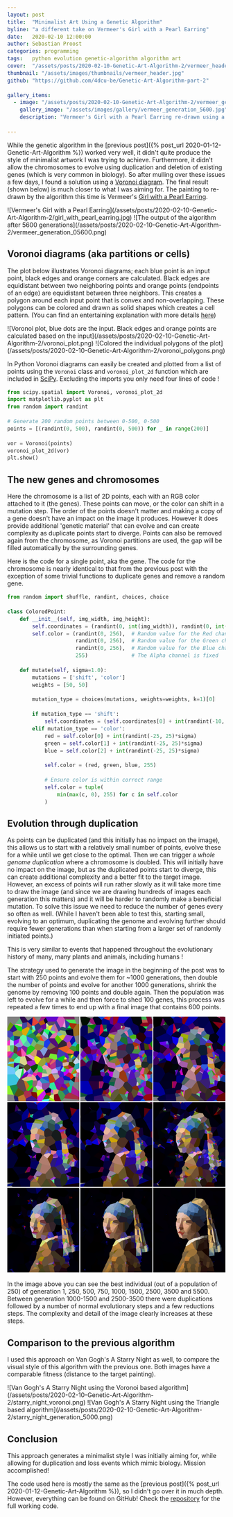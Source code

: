 ```yaml
---
layout: post
title:  "Minimalist Art Using a Genetic Algorithm"
byline: "a different take on Vermeer's Girl with a Pearl Earring"
date:   2020-02-10 12:00:00
author: Sebastian Proost
categories: programming
tags:	python evolution genetic-algorithm algorithm art
cover:  "/assets/posts/2020-02-10-Genetic-Art-Algorithm-2/vermeer_header.jpg"
thumbnail: "/assets/images/thumbnails/vermeer_header.jpg"
github: "https://github.com/4dcu-be/Genetic-Art-Algorithm-part-2"

gallery_items:
  - image: "/assets/posts/2020-02-10-Genetic-Art-Algorithm-2/vermeer_generation_05600.png"
    gallery_image: "/assets/images/gallery/vermeer_generation_5600.jpg"
    description: "Vermeer's Girl with a Pearl Earring re-drawn using a genetic algorithm in a minimalist style using a Voronoi diagram."

---
```


While the genetic algorithm in the [previous post]({% post_url 2020-01-12-Genetic-Art-Algorithm %})
worked very well, it didn't quite produce the style of minimalist artwork I was trying to achieve. Furthermore, it didn't allow
the chromosomes to evolve using duplication and deletion of existing genes (which is very common in biology). So
after mulling over these issues a few days, I found a solution using a [Voronoi diagram]. The final 
result (shown below) is much closer to what I was aiming for. The painting to re-drawn by the algorithm this time is
Vermeer's [Girl with a Pearl Earring].

<div class="gallery-2-col" markdown="1">
![Vermeer's Girl with a Pearl Earring](/assets/posts/2020-02-10-Genetic-Art-Algorithm-2/girl_with_pearl_earring.jpg)
![The output of the algorithm after 5600 generations](/assets/posts/2020-02-10-Genetic-Art-Algorithm-2/vermeer_generation_05600.png)
</div>

## Voronoi diagrams (aka partitions or cells)

The plot below illustrates Voronoi diagrams; each blue point is an input point, black edges and orange corners are 
calculated. Black edges are equidistant between two neighboring points and orange points (endpoints of an edge) are equidistant 
between three neighbors. This creates a polygon around each input point that is convex and non-overlapping. These 
polygons can be colored and drawn as solid shapes which creates a cell pattern. (You can find an entertaining 
explanation with more details [here](https://youtu.be/Q804hv73L6U?t=66))

<div class="gallery-2-col" markdown="1">
![Voronoi plot, blue dots are the input. Black edges and orange points are calculated based on the input](/assets/posts/2020-02-10-Genetic-Art-Algorithm-2/voronoi_plot.png)
![Colored the individual polygons of the plot](/assets/posts/2020-02-10-Genetic-Art-Algorithm-2/voronoi_polygons.png)
</div>

In Python Voronoi diagrams can easily be created and plotted from a list of points using the `Voronoi` class and `voronoi_plot_2d`
function which are included in [SciPy]. Excluding the imports you only need four lines of code !

```python
from scipy.spatial import Voronoi, voronoi_plot_2d
import matplotlib.pyplot as plt
from random import randint

# Generate 200 random points between 0-500, 0-500
points = [(randint(0, 500), randint(0, 500)) for _ in range(200)]

vor = Voronoi(points)
voronoi_plot_2d(vor)
plt.show()
```

## The new genes and chromosomes

Here the chromosome is a list of 2D points, each with an RGB color attached to it (the genes). These points can move, 
or the color can shift in a mutation step. The order of the points doesn't matter and making a copy of a gene doesn't 
have an impact on the image it produces. However it does provide additional 'genetic material' that can evolve and 
can create complexity as duplicate points start to diverge. Points can also be removed again from the chromosome, as 
Voronoi partitions are used, the gap will be filled automatically by the surrounding genes. 

Here is the code for a single point, aka the gene. The code for the chromosome is nearly identical to that from the
previous post with the exception of some trivial functions to duplicate genes and remove a random gene.

```python
from random import shuffle, randint, choices, choice

class ColoredPoint:
    def __init__(self, img_width, img_height):
        self.coordinates = (randint(0, int(img_width)), randint(0, int(img_height)))
        self.color = (randint(0, 256),  # Random value for the Red channel
                      randint(0, 256),  # Random value for the Green channel
                      randint(0, 256),  # Random value for the Blue channel
                      255)              # The Alpha channel is fixed

    def mutate(self, sigma=1.0):
        mutations = ['shift', 'color']
        weights = [50, 50]

        mutation_type = choices(mutations, weights=weights, k=1)[0]

        if mutation_type == 'shift':
            self.coordinates = (self.coordinates[0] + int(randint(-10, 10)*sigma), self.coordinates[1] + int(randint(-10, 10)*sigma))
        elif mutation_type == 'color':
            red = self.color[0] + int(randint(-25, 25)*sigma)
            green = self.color[1] + int(randint(-25, 25)*sigma)
            blue = self.color[2] + int(randint(-25, 25)*sigma)

            self.color = (red, green, blue, 255)

            # Ensure color is within correct range
            self.color = tuple(
                min(max(c, 0), 255) for c in self.color
            )
```

## Evolution through duplication

As points can be duplicated (and this initially has no impact on the image), this allows us to start with a relatively 
small number of points, evolve these for a while until we get close to the 
optimal. Then we can trigger a *whole genome duplication* where a chromosome is doubled. This will initially have no
impact on the image, but as the duplicated points start to diverge, this can create additional complexity and a better fit
to the target image. However, an excess of points will run rather slowly as it will take more time to draw the image (and
since we are drawing hundreds of images each generation this matters) and it will be harder to randomly make a beneficial mutation.
To solve this issue we need to reduce the number of genes every so often as well. (While I haven't been able to test this, 
starting small, evolving to an optimum, duplicating the genome and evolving further should require fewer generations than when 
starting from a larger set of randomly initiated points.)

This is very similar to events that happened throughout the evolutionary history of many, many plants and animals, 
including humans ! 

The strategy used to generate the image in the beginning of the post was to start with 250 points and evolve them for 
~1000 generations, then double the number of points and evolve for another 1000 generations, shrink the genome by 
removing 100 points and double again. Then the population was left to evolve for a while and then force to shed 100 
genes, this process was repeated a few times to end up with a final image that contains 600 points. 

![The evolution at generation 1, 250, 500, 750, 1000, 1500, 2500, 3500 and 5500](/assets/posts/2020-02-10-Genetic-Art-Algorithm-2/vermeer_evolution.png)

In the image above you can see the best individual (out of a population of 250) of generation 1, 250, 500, 750, 1000, 
1500, 2500, 3500 and 5500. Between generation 1000-1500 and 2500-3500 there were duplications followed by a number of 
normal evolutionary steps and a few reductions steps. The complexity and detail of the image clearly increases at these
steps.


## Comparison to the previous algorithm

I used this approach on Van Gogh's A Starry Night as well, to compare the visual style of this algorithm with the previous
one. Both images have a comparable fitness (distance to the target painting).

<div class="gallery-2-col" markdown="1">
![Van Gogh's A Starry Night using the Voronoi based algorithm](/assets/posts/2020-02-10-Genetic-Art-Algorithm-2/starry_night_voronoi.png)
![Van Gogh's A Starry Night using the Triangle based algorithm](/assets/posts/2020-02-10-Genetic-Art-Algorithm-2/starry_night_generation_5000.png)
</div>

## Conclusion

This approach generates a minimalist style I was initially aiming for, while allowing for duplication and loss events
which mimic biology. Mission accomplished! 

The code used here is mostly the same as the [previous post]({% post_url 2020-01-12-Genetic-Art-Algorithm %}), so I 
didn't go over it in much depth. However, everything can be found on GitHub! Check the
[repository](https://github.com/4dcu-be/Genetic-Art-Algorithm-part-2) for the full working code.

[Voronoi diagram]: https://en.wikipedia.org/wiki/Voronoi_diagram
[Girl with a Pearl Earring]: https://en.wikipedia.org/wiki/Girl_with_a_Pearl_Earring
[SciPy]: https://www.scipy.org/
